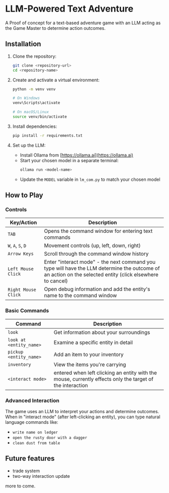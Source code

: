 # LLM-Powered Text Adventure

A Proof of concept for a text-based adventure game with an LLM acting as the Game Master to determine action outcomes.

## Installation

1. Clone the repository:
   ```bash
   git clone <repository-url>
   cd <repository-name>
   ```

2. Create and activate a virtual environment:
   ```bash
   python -m venv venv
   
   # On Windows
   venv\Scripts\activate
   
   # On macOS/Linux
   source venv/bin/activate
   ```

3. Install dependencies:
   ```bash
   pip install -r requirements.txt
   ```

4. Set up the LLM:
   - Install Ollama from [https://ollama.ai](https://ollama.ai)
   - Start your chosen model in a separate terminal:
     ```bash
     ollama run <model-name>
     ```
   - Update the `MODEL` variable in `lm_com.py` to match your chosen model

## How to Play

### Controls

| Key/Action | Description |
|------------|-------------|
| `TAB` | Opens the command window for entering text commands |
| `W`, `A`, `S`, `D` | Movement controls (up, left, down, right) |
| `Arrow Keys` | Scroll through the command window history |
| `Left Mouse Click` | Enter "interact mode" - the next command you type will have the LLM determine the outcome of an action on the selected entity (click elsewhere to cancel) |
| `Right Mouse Click` | Open debug information and add the entity's name to the command window |

### Basic Commands

| Command | Description |
|---------|-------------|
| `look` | Get information about your surroundings |
| `look at <entity_name>` | Examine a specific entity in detail |
| `pickup <entity_name>` | Add an item to your inventory |
| `inventory` | View the items you're carrying |
| `<interact mode>` | entered when left clicking an entity with the mouse, currently effects only the target of the interaction |

### Advanced Interaction

The game uses an LLM to interpret your actions and determine outcomes. When in "interact mode" (after left-clicking an entity), you can type natural language commands like:
- `write name on ledger`
- `open the rusty door with a dagger`
- `clean dust from table`

## Future features

* trade system
* two-way interaction update

more to come.
